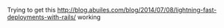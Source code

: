 Trying to get this http://blog.abuiles.com/blog/2014/07/08/lightning-fast-deployments-with-rails/ working
